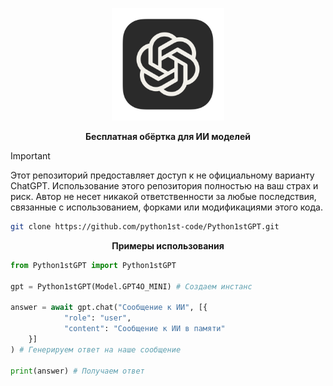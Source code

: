 <p align="center">
  <img width="180" src="./public/ChatGPT.png" alt="ChatGPT">
  <p align="center"><b>Бесплатная обёртка для ИИ моделей</b></p>
</p>

<div id="top"></div>

> [!IMPORTANT]
> Этот репозиторий предоставляет доступ к не официальному варианту ChatGPT. Использование этого репозитория полностью на ваш страх и риск. Автор не несет никакой ответственности за любые последствия, связанные с использованием, форками или модификациями этого кода.

```sh
git clone https://github.com/python1st-code/Python1stGPT.git
```

<p align="center"><strong>Примеры использования</strong></p>

```python
from Python1stGPT import Python1stGPT

gpt = Python1stGPT(Model.GPT4O_MINI) # Создаем инстанс

answer = await gpt.chat("Сообщение к ИИ", [{
            "role": "user",
            "content": "Сообщение к ИИ в памяти"
    }]
) # Генерируем ответ на наше сообщение

print(answer) # Получаем ответ
```

